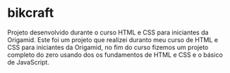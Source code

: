 # bikcraft
Projeto desenvolvido durante o curso HTML e CSS para iniciantes da Origamid. 
Este foi um projeto que realizei duranto meu curso de HTML e CSS para iniciantes da Origamid, no fim do curso fizemos um projeto completo do zero usando dos os fundamentos de HTML e CSS e o básico de JavaScript. 
